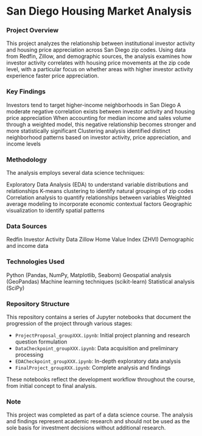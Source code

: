 # San Diego Housing Market Analysis
### Project Overview
This project analyzes the relationship between institutional investor activity and housing price appreciation across San Diego zip codes. Using data from Redfin, Zillow, and demographic sources, the analysis examines how investor activity correlates with housing price movements at the zip code level, with a particular focus on whether areas with higher investor activity experience faster price appreciation.

### Key Findings

Investors tend to target higher-income neighborhoods in San Diego
A moderate negative correlation exists between investor activity and housing price appreciation
When accounting for median income and sales volume through a weighted model, this negative relationship becomes stronger and more statistically significant
Clustering analysis identified distinct neighborhood patterns based on investor activity, price appreciation, and income levels

### Methodology
The analysis employs several data science techniques:

Exploratory Data Analysis (EDA) to understand variable distributions and relationships
K-means clustering to identify natural groupings of zip codes
Correlation analysis to quantify relationships between variables
Weighted average modeling to incorporate economic contextual factors
Geographic visualization to identify spatial patterns

### Data Sources

Redfin Investor Activity Data
Zillow Home Value Index (ZHVI)
Demographic and income data

### Technologies Used

Python (Pandas, NumPy, Matplotlib, Seaborn)
Geospatial analysis (GeoPandas)
Machine learning techniques (scikit-learn)
Statistical analysis (SciPy)

### Repository Structure
This repository contains a series of Jupyter notebooks that document the progression of the project through various stages:

- `ProjectProposal_groupXXX.ipynb`: Initial project planning and research question formulation
- `DataCheckpoint_groupXXX.ipynb`: Data acquisition and preliminary processing
- `EDACheckpoint_groupXXX.ipynb`: In-depth exploratory data analysis
- `FinalProject_groupXXX.ipynb`: Complete analysis and findings

These notebooks reflect the development workflow throughout the course, from initial concept to final analysis.
### Note
This project was completed as part of a data science course. The analysis and findings represent academic research and should not be used as the sole basis for investment decisions without additional research.
